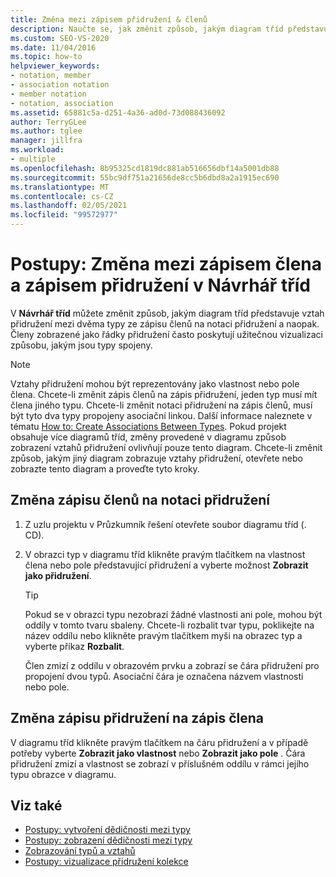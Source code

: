 ```yaml
---
title: Změna mezi zápisem přidružení & členů
description: Naučte se, jak změnit způsob, jakým diagram tříd představuje vztah přidružení v Návrhář tříd mezi dvěma typy ze zápisu členů k Notation přidružení a naopak.
ms.custom: SEO-VS-2020
ms.date: 11/04/2016
ms.topic: how-to
helpviewer_keywords:
- notation, member
- association notation
- member notation
- notation, association
ms.assetid: 65881c5a-d251-4a36-ad0d-73d088436092
author: TerryGLee
ms.author: tglee
manager: jillfra
ms.workload:
- multiple
ms.openlocfilehash: 8b95325cd1819dc881ab516656dbf14a5001db88
ms.sourcegitcommit: 55bc9df751a21656de8cc5b6dbd8a2a1915ec690
ms.translationtype: MT
ms.contentlocale: cs-CZ
ms.lasthandoff: 02/05/2021
ms.locfileid: "99572977"
---
```

# <a name="how-to-change-between-member-notation-and-association-notation-in-class-designer"></a>Postupy: Změna mezi zápisem člena a zápisem přidružení v Návrhář tříd

V **Návrhář tříd** můžete změnit způsob, jakým diagram tříd představuje vztah přidružení mezi dvěma typy ze zápisu členů na notaci přidružení a naopak. Členy zobrazené jako řádky přidružení často poskytují užitečnou vizualizaci způsobu, jakým jsou typy spojeny.

> [!NOTE]
> Vztahy přidružení mohou být reprezentovány jako vlastnost nebo pole člena. Chcete-li změnit zápis členů na zápis přidružení, jeden typ musí mít člena jiného typu. Chcete-li změnit notaci přidružení na zápis členů, musí být tyto dva typy propojeny asociační linkou. Další informace naleznete v tématu [How to: Create Associations Between Types](how-to-create-associations-between-types.md). Pokud projekt obsahuje více diagramů tříd, změny provedené v diagramu způsob zobrazení vztahů přidružení ovlivňují pouze tento diagram. Chcete-li změnit způsob, jakým jiný diagram zobrazuje vztahy přidružení, otevřete nebo zobrazte tento diagram a proveďte tyto kroky.

## <a name="to-change-member-notation-to-association-notation"></a>Změna zápisu členů na notaci přidružení

1. Z uzlu projektu v Průzkumník řešení otevřete soubor diagramu tříd (. CD).

2. V obrazci typ v diagramu tříd klikněte pravým tlačítkem na vlastnost člena nebo pole představující přidružení a vyberte možnost **Zobrazit jako přidružení**.

    > [!TIP]
    > Pokud se v obrazci typu nezobrazí žádné vlastnosti ani pole, mohou být oddíly v tomto tvaru sbaleny. Chcete-li rozbalit tvar typu, poklikejte na název oddílu nebo klikněte pravým tlačítkem myši na obrazec typ a vyberte příkaz **Rozbalit**.

    Člen zmizí z oddílu v obrazovém prvku a zobrazí se čára přidružení pro propojení dvou typů. Asociační čára je označena názvem vlastnosti nebo pole.

## <a name="to-change-association-notation-to-member-notation"></a>Změna zápisu přidružení na zápis člena

V diagramu tříd klikněte pravým tlačítkem na čáru přidružení a v případě potřeby vyberte **Zobrazit jako vlastnost** nebo **Zobrazit jako pole** . Čára přidružení zmizí a vlastnost se zobrazí v příslušném oddílu v rámci jejího typu obrazce v diagramu.

## <a name="see-also"></a>Viz také

- [Postupy: vytvoření dědičnosti mezi typy](how-to-create-inheritance-between-types.md)
- [Postupy: zobrazení dědičnosti mezi typy](how-to-view-inheritance-between-types.md)
- [Zobrazování typů a vztahů](designing-and-viewing-classes-and-types.md)
- [Postupy: vizualizace přidružení kolekce](how-to-visualize-a-collection-association.md)

